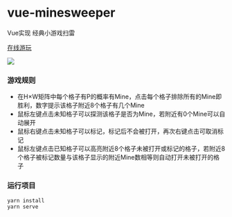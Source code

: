 # vue-minesweeper

Vue实现 经典小游戏扫雷 

[在线游玩](http://101.33.214.39:81/)

![](https://gitee.com/linyibin97/vue-minesweeper/raw/master/img/preview.png)

### 游戏规则
- 在H×W矩阵中每个格子有P的概率有Mine，点击每个格子排除所有的Mine即胜利，数字提示该格子附近8个格子有几个Mine
- 鼠标左键点击未知格子可以探测该格子是否为Mine，若附近有0个Mine可以自动展开
- 鼠标右键点击未知格子可以标记，标记后不会被打开，再次右键点击可取消标记
- 鼠标左键点击已知格子可以高亮附近8个格子未被打开或标记的格子，若附近8个格子被标记数量与该格子显示的附近Mine数相等则自动打开未被打开的格子

### 运行项目
```
yarn install
yarn serve
```